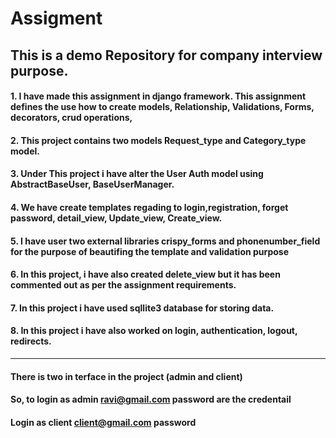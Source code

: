 # Assigment
## This is a demo Repository for company interview purpose.
#### 1. I have made this assignment in django framework. This assignment defines the use how to create models, Relationship, Validations, Forms, decorators, crud operations,
#### 2. This project contains two models Request_type and Category_type model. 
#### 3. Under This project i have alter the User Auth model using AbstractBaseUser, BaseUserManager.
#### 4. We have create templates regading to login,registration, forget password, detail_view, Update_view, Create_view.
#### 5. I have user two external libraries crispy_forms and phonenumber_field for the purpose of beautifing the template and validation purpose
#### 6. In this project, i have also created delete_view but it has been commented out as per the assignment requirements.
#### 7. In this project i have used sqllite3 database for storing data.
#### 8. In this project i have also worked on login, authentication, logout, redirects.
-------------------------------------------------------------------------------------------------------------------
#### There is two in terface in the project (admin and client)
#### So, to login as admin ravi@gmail.com password are the credentail
#### Login as client client@gmail.com password
